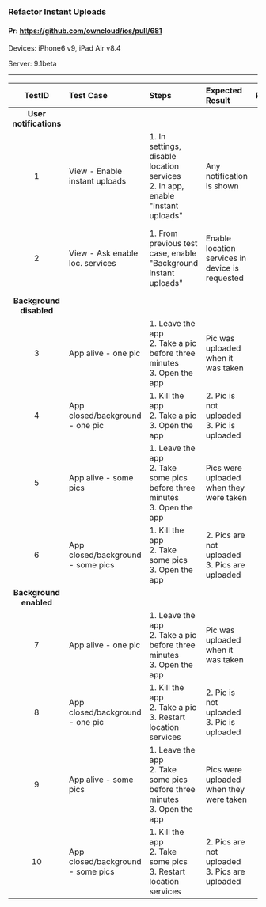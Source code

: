 ###  Refactor Instant Uploads 

#### Pr: https://github.com/owncloud/ios/pull/681 

Devices: iPhone6 v9, iPad Air v8.4

Server: 9.1beta


---

 
| TestID | Test Case | Steps | Expected Result | Result | Related Comment |
| :----: | :-------- | :---- | :-------------- | :----: | :-------------- |
|**User notifications**||||||
| 1 | View - Enable instant uploads | 1. In settings, disable location services<br>2. In app, enable "Instant uploads"  | Any notification is shown | P m9 t8|  |
| 2 | View - Ask enable loc. services | 1. From previous test case, enable "Background instant uploads" | Enable location services in device is requested | F m9 t8| Switch enabled although location services are disabled |
|**Background disabled**||||||
| 3 | App alive - one pic | 1. Leave the app<br>2. Take a pic before three minutes<br>3. Open the app | Pic was uploaded when it was taken| P m9 t8|  |
| 4 | App closed/background - one pic | 1. Kill the app<br>2. Take a pic<br>3. Open the app| 2. Pic is not uploaded<br>3. Pic is uploaded | P m9 t8|  |
| 5 | App alive - some pics | 1. Leave the app <br>2. Take some pics before three minutes<br>3. Open the app | Pics were uploaded when they were taken| P m9 t8|  |
| 6 | App closed/background - some pics | 1. Kill the app<br>2. Take some pics<br>3. Open the app| 2. Pics are not uploaded<br>3. Pics are uploaded | P m9 t8|  |
|**Background enabled**||||||
| 7 | App alive - one pic | 1. Leave the app<br>2. Take a pic before three minutes<br>3. Open the app | Pic was uploaded when it was taken| P m9 t8|  |
| 8 | App closed/background - one pic | 1. Kill the app<br>2. Take a pic<br>3. Restart location services | 2. Pic is not uploaded<br>3. Pic is uploaded | P m9 t8|  |
| 9 | App alive - some pics | 1. Leave the app <br>2. Take some pics before three minutes<br>3. Open the app | Pics were uploaded when they were taken| P m9 t8|  |
| 10 | App closed/background - some pics | 1. Kill the app<br>2. Take some pics<br>3. Restart location services | 2. Pics are not uploaded<br>3. Pics are uploaded | P m9 t8|  |

